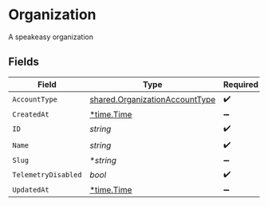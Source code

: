 # Organization

A speakeasy organization


## Fields

| Field                                                                                   | Type                                                                                    | Required                                                                                | Description                                                                             |
| --------------------------------------------------------------------------------------- | --------------------------------------------------------------------------------------- | --------------------------------------------------------------------------------------- | --------------------------------------------------------------------------------------- |
| `AccountType`                                                                           | [shared.OrganizationAccountType](../../../pkg/models/shared/organizationaccounttype.md) | :heavy_check_mark:                                                                      | N/A                                                                                     |
| `CreatedAt`                                                                             | [*time.Time](https://pkg.go.dev/time#Time)                                              | :heavy_minus_sign:                                                                      | N/A                                                                                     |
| `ID`                                                                                    | *string*                                                                                | :heavy_check_mark:                                                                      | N/A                                                                                     |
| `Name`                                                                                  | *string*                                                                                | :heavy_check_mark:                                                                      | N/A                                                                                     |
| `Slug`                                                                                  | **string*                                                                               | :heavy_minus_sign:                                                                      | N/A                                                                                     |
| `TelemetryDisabled`                                                                     | *bool*                                                                                  | :heavy_check_mark:                                                                      | N/A                                                                                     |
| `UpdatedAt`                                                                             | [*time.Time](https://pkg.go.dev/time#Time)                                              | :heavy_minus_sign:                                                                      | N/A                                                                                     |